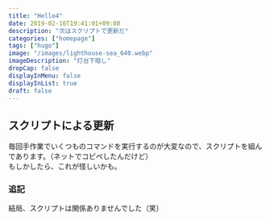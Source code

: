 ```yaml
---
title: "Hello4"
date: 2019-02-16T19:41:01+09:00
description: "次はスクリプトで更新だ"
categories: ["homepage"]
tags: ["hugo"]
image: "/images/lighthouse-sea_640.webp"
imageDescription: "灯台下暗し"
dropCap: false
displayInMenu: false
displayInList: true
draft: false
---
```

## スクリプトによる更新
毎回手作業でいくつものコマンドを実行するのが大変なので、スクリプトを組んであります。（ネットでコピペしたんだけど）  
もしかしたら、これが怪しいかも。

### 追記
結局、スクリプトは関係ありませんでした（笑）

